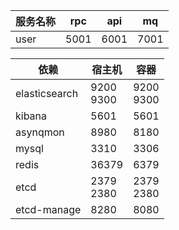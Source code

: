 
| 服务名称              | rpc  | api  | mq   |
|-------------------|------|------|------|
| user              | 5001 | 6001 | 7001 |


| 依赖            | 宿主机           | 容器            |
|---------------|---------------|---------------|
| elasticsearch | 9200<br/>9300 | 9200<br/>9300 |
| kibana        | 5601          | 5601          |
| asynqmon      | 8980          | 8180          |
| mysql         | 3310          | 3306          |
| redis         | 36379         | 6379          |
| etcd          | 2379<br/>2380 | 2379<br/>2380 |
| etcd-manage   | 8280          | 8080          |
